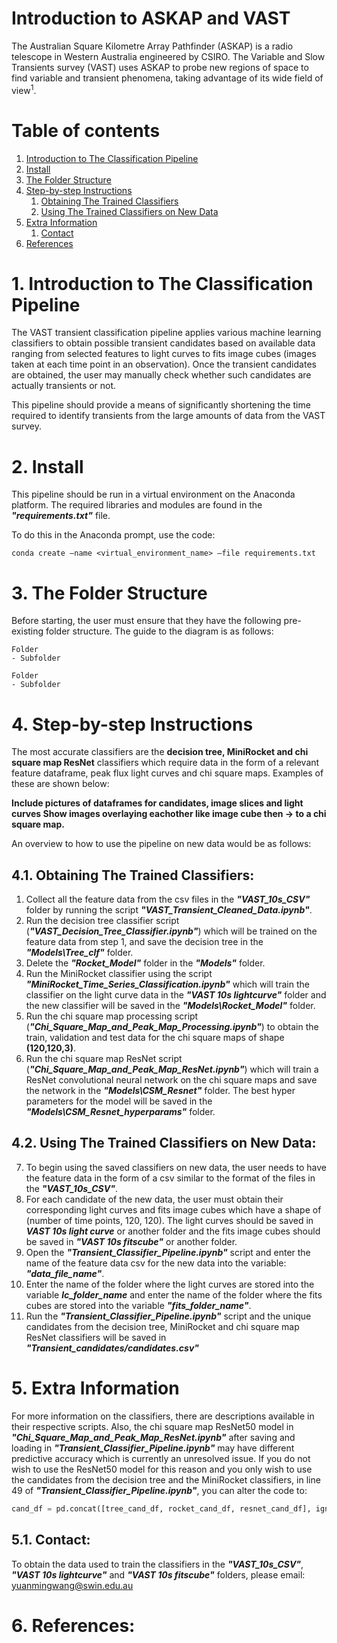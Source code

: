 # Introduction to ASKAP and VAST
The Australian Square Kilometre Array Pathfinder (ASKAP) is a radio telescope in Western Australia engineered by CSIRO. The Variable and Slow Transients survey (VAST) uses ASKAP to probe new regions of space to find variable and transient phenomena, taking advantage of its wide field of view<sup>1</sup>.

# Table of contents
1. [Introduction to The Classification Pipeline](#introduction)
2. [Install](#install)
3. [The Folder Structure](#folder)
4. [Step-by-step Instructions](#stepbystep)
    1. [Obtaining The Trained Classifiers](#obtain_classifiers)
    2. [Using The Trained Classifiers on New Data](#using_new_data)
5. [Extra Information](#extra)
    1. [Contact](#contact)
6. [References](#references)

# 1. Introduction to The Classification Pipeline <a name="introduction"></a>

The VAST transient classification pipeline applies various machine learning classifiers to obtain possible transient candidates based on available data ranging from selected features to light curves to fits image cubes (images taken at each time point in an observation). Once the transient candidates are obtained, the user may manually check whether such candidates are actually transients or not. 

This pipeline should provide a means of significantly shortening the time required to identify transients from the large amounts of data from the VAST survey.

# 2. Install <a name="install"></a>
This pipeline should be run in a virtual environment on the Anaconda platform. The required libraries and modules are found in the __*"requirements.txt"*__ file.

To do this in the Anaconda prompt, use the code:

`conda create –name <virtual_environment_name> –file requirements.txt`

# 3. The Folder Structure <a name="folder"></a>
Before starting, the user must ensure that they have the following pre-existing folder structure. The guide to the diagram is as follows:

```
Folder
- Subfolder
```

```
Folder
- Subfolder
```

# 4. Step-by-step Instructions <a name="stepbystep"></a>
The most accurate classifiers are the __decision tree, MiniRocket and chi square map ResNet__ classifiers which require data in the form of a relevant feature dataframe, peak flux light curves and chi square maps. Examples of these are shown below:

__Include pictures of dataframes for candidates, image slices and light curves
Show images overlaying eachother like image cube then → to a chi square map.__

An overview to how to use the pipeline on new data would be as follows:
## 4.1. Obtaining The Trained Classifiers: <a name="obtain_classifiers"></a>
1. Collect all the feature data from the csv files in the __*"VAST_10s_CSV"*__ folder by running the script __*"VAST_Transient_Cleaned_Data.ipynb"*__.
2. Run the decision tree classifier script (__*"VAST_Decision_Tree_Classifier.ipynb"*__) which will be trained on the feature data from step 1, and save the decision tree in the __*"Models\Tree_clf"*__ folder.
3. Delete the __*"Rocket_Model"*__ folder in the __*"Models"*__ folder.
4. Run the MiniRocket classifier using the script __*"MiniRocket_Time_Series_Classification.ipynb"*__ which will train the classifier on the light curve data in the __*"VAST 10s lightcurve"*__ folder and the new classifier will be saved in the __*"Models\Rocket_Model"*__ folder.
5. Run the chi square map processing script (__*"Chi_Square_Map_and_Peak_Map_Processing.ipynb"*__) to obtain the train, validation and test data for the chi square maps of shape __(120,120,3)__.
6. Run the chi square map ResNet script (__*"Chi_Square_Map_and_Peak_Map_ResNet.ipynb"*__) which will train a ResNet convolutional neural network on the chi square maps and save the network in the __*"Models\CSM_Resnet"*__ folder. The best hyper parameters for the model will be saved in the __*"Models\CSM_Resnet_hyperparams"*__ folder.

## 4.2. Using The Trained Classifiers on New Data: <a name="using_new_data"></a>
7. To begin using the saved classifiers on new data, the user needs to have the feature data in the form of a csv similar to the format of the files in the __*"VAST_10s_CSV"*__.
8. For each candidate of the new data, the user must obtain their corresponding light curves and fits image cubes which have a shape of (number of time points, 120, 120). The light curves should be saved in __*VAST 10s light curve*__ or another folder and the fits image cubes should be saved in __*"VAST 10s fitscube"*__ or another folder.
9. Open the __*"Transient_Classifier_Pipeline.ipynb"*__ script and enter the name of the feature data csv for the new data into the variable: __*"data_file_name"*__.
10. Enter the name of the folder where the light curves are stored into the variable __*lc_folder_name*__ and enter the name of the folder where the fits cubes are stored into the variable __*"fits_folder_name"*__.
11. Run the __*"Transient_Classifier_Pipeline.ipynb"*__ script and the unique candidates from the decision tree, MiniRocket and chi square map ResNet classifiers will be saved in __*"Transient_candidates/candidates.csv"*__

# 5. Extra Information <a name="extra"></a>

For more information on the classifiers, there are descriptions available in their respective scripts. Also, the chi square map ResNet50 model in __*"Chi_Square_Map_and_Peak_Map_ResNet.ipynb"*__ after saving and loading in __*"Transient_Classifier_Pipeline.ipynb"*__ may have different predictive accuracy which is currently an unresolved issue. If you do not wish to use the ResNet50 model for this reason and you only wish to use the candidates from the decision tree and the MiniRocket classifiers, in line 49 of __*"Transient_Classifier_Pipeline.ipynb"*__, you can alter the code to:

```python
cand_df = pd.concat([tree_cand_df, rocket_cand_df, resnet_cand_df], ignore_index=True, axis=0)
```

## 5.1. Contact: <a name="contact"></a>
To obtain the data used to train the classifiers in the __*"VAST_10s_CSV"*__, __*"VAST 10s lightcurve"*__ and __*"VAST 10s fitscube"*__ folders, 
please email: yuanmingwang@swin.edu.au

# 6. References: <a name="references"></a>

